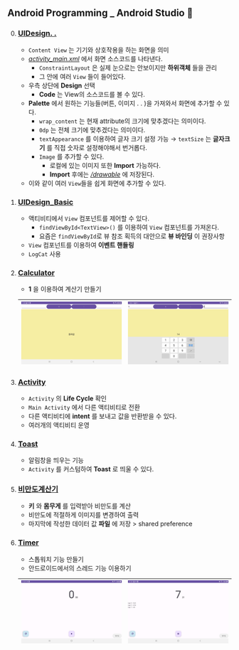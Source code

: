 ## Android Programming _ Android Studio 🏴

0. ### [UIDesign. . ](./)
	- `Content View` 는 기기와 상호작용을 하는 화면을 의미
	- *[activity_main.xml](./)* 에서 화면 소스코드를 나타낸다.
		- `ConstraintLayout` 은 실제 눈으로는 안보이지만 **하위객체** 들을 관리
		- 그 안에 여러 `View` 들이 들어있다.
	- 우측 상단에 **Design** 선택
		- **Code** 는 View의 소스코드를 볼 수 있다.
	- **Palette** 에서 원하는 기능들(버튼, 이미지 . . )을 가져와서 화면에 추가할 수 있다.
		- `wrap_content` 는 현재 attribute의 크기에 맞추겠다는 의미이다.
		- `0dp` 는 전체 크기에 맞추겠다는 의미이다.
		- `textAppearance` 를 이용하여 글자 크기 설정 가능 → `textSize` 는 **글자크기** 를 직접 숫자로 설정해야해서 번거롭다. 
		- `Image` 를 추가할 수 있다.
			- 로컬에 있는 이미지 또한 **Import** 가능하다.
			- **Import** 후에는 *[/drawable](./)* 에 저장된다.
	- 이와 같이 여러 `View`들을 쉽게 화면에 추가할 수 있다.
1. ### [UIDesign_Basic](./UIDesign_Basic)
	- 액티비티에서 `View` 컴포넌트를 제어할 수 있다.
		- `findViewById<TextView>()` 를 이용하여 `View` 컴포넌트를 가져온다.
		- 요즘은 `findViewById`로 뷰 참조 획득의 대안으로 **뷰 바인딩** 이 권장사항
	- `View` 컴포넌트를 이용하여 **이벤트 핸들링**
	- `LogCat` 사용
2. ### [Calculator](./Calculator)
	- **1** 을 이용하여 계산기 만들기

	![](https://github.com/yannJu/AndroidProgramming/blob/master/img/Screenshot_20230418-134559_Calculator.jpg)|![](https://github.com/yannJu/AndroidProgramming/blob/master/img/Screenshot_20230418-135017_Calculator.jpg)
	--- | --- |
3. ### [Activity](./Activity)
	- `Activity` 의 **Life Cycle** 확인
	- `Main Activity` 에서 다른 액티비티로 전환
	- 다른 액티비티에 **intent** 를 보내고 값을 반환받을 수 있다.
	- 여러개의 액티비티 운영
4. ### [Toast](./Toast)
	- 알림창을 띄우는 기능
	- `Activity` 를 커스텀하여 **Toast** 로 띄울 수 있다.
5. ### [비만도계산기](./BmiCalculator)
	- **키** 와 **몸무게** 를 입력받아 비만도를 계산
	- 비만도에 적절하게 이미지를 변경하여 출력
	- 마지막에 작성한 데이터 값 **파일** 에 저장 > shared preference
6. ### [Timer](./Timer)
	- 스톱워치 기능 만들기
	- 안드로이드에서의 스레드 기능 이용하기

	![](https://github.com/yannJu/AndroidProgramming/blob/master/img/a3_img1.jpg)|![](https://github.com/yannJu/AndroidProgramming/blob/master/img/a3_img2.jpg)
	--- | --- | 